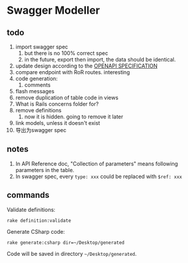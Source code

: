 # Swagger Modeller


## todo

1. import swagger spec
    1. but there is no 100% correct spec
    1. in the future, export then import, the data should be identical.
1. update design according to the [OPENAPI SPECIFICATION](http://swagger.io/specification/)
1. compare endpoint with RoR routes. interesting
1. code generation:
    1. comments
1. flash messages
1. remove duplication of table code in views
1. What is Rails concerns folder for?
1. remove definitions
    1. now it is hidden. going to remove it later
1. link models, unless it doesn't exist
1. 导出为swagger spec


## notes

1. In API Reference doc, "Collection of parameters" means following parameters in the table.
1. In swagger spec, every `type: xxx`  could be replaced with `$ref: xxx`


## commands

Validate definitions:

```
rake definition:validate
```

Generate CSharp code:

```
rake generate:csharp dir=~/Desktop/generated
```

Code will be saved in directory `~/Desktop/generated`.
